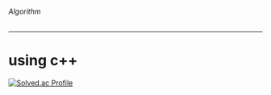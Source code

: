 ###### Algorithm
---
# using c++

[![Solved.ac Profile](http://mazassumnida.wtf/api/v2/generate_badge?boj=ash9river)](https://solved.ac/ash9river/)
